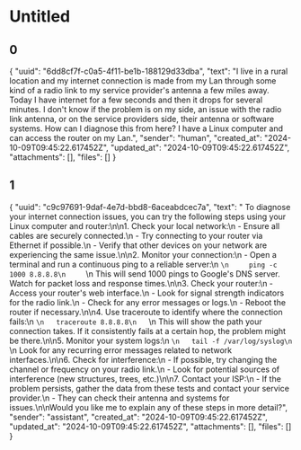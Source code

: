# Untitled

## 0

{
  "uuid": "6dd8cf7f-c0a5-4f11-be1b-188129d33dba",
  "text": "I live in a rural location and my internet connection is made from my Lan through some kind of a radio link to my service provider's antenna a few miles away. Today I have internet for a few seconds and then it drops for several minutes.  I don't know if the problem is on my side, an issue with the radio link antenna, or on the service providers side, their antenna or software systems. How can I diagnose this from here? I have a Linux computer and can access the router on my Lan.",
  "sender": "human",
  "created_at": "2024-10-09T09:45:22.617452Z",
  "updated_at": "2024-10-09T09:45:22.617452Z",
  "attachments": [],
  "files": []
}

## 1

{
  "uuid": "c9c97691-9daf-4e7d-bbd8-6aceabdcec7a",
  "text": " To diagnose your internet connection issues, you can try the following steps using your Linux computer and router:\n\n1. Check your local network:\n   - Ensure all cables are securely connected.\n   - Try connecting to your router via Ethernet if possible.\n   - Verify that other devices on your network are experiencing the same issue.\n\n2. Monitor your connection:\n   - Open a terminal and run a continuous ping to a reliable server:\n     ```\n     ping -c 1000 8.8.8.8\n     ```\n   This will send 1000 pings to Google's DNS server. Watch for packet loss and response times.\n\n3. Check your router:\n   - Access your router's web interface.\n   - Look for signal strength indicators for the radio link.\n   - Check for any error messages or logs.\n   - Reboot the router if necessary.\n\n4. Use traceroute to identify where the connection fails:\n   ```\n   traceroute 8.8.8.8\n   ```\n   This will show the path your connection takes. If it consistently fails at a certain hop, the problem might be there.\n\n5. Monitor your system logs:\n   ```\n   tail -f /var/log/syslog\n   ```\n   Look for any recurring error messages related to network interfaces.\n\n6. Check for interference:\n   - If possible, try changing the channel or frequency on your radio link.\n   - Look for potential sources of interference (new structures, trees, etc.)\n\n7. Contact your ISP:\n   - If the problem persists, gather the data from these tests and contact your service provider.\n   - They can check their antenna and systems for issues.\n\nWould you like me to explain any of these steps in more detail?",
  "sender": "assistant",
  "created_at": "2024-10-09T09:45:22.617452Z",
  "updated_at": "2024-10-09T09:45:22.617452Z",
  "attachments": [],
  "files": []
}
